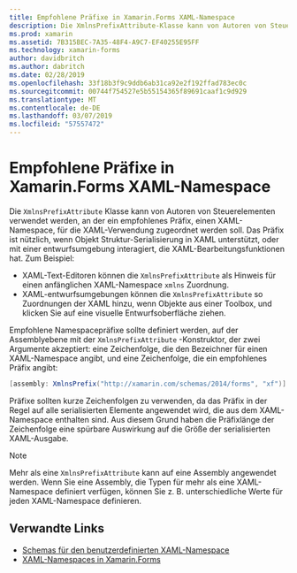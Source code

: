 ```yaml
---
title: Empfohlene Präfixe in Xamarin.Forms XAML-Namespace
description: Die XmlnsPrefixAttribute-Klasse kann von Autoren von Steuerelementen verwendet werden, an der ein empfohlenes Präfix, einen XAML-Namespace, für die XAML-Verwendung zugeordnet werden soll.
ms.prod: xamarin
ms.assetid: 7B315BEC-7A35-48F4-A9C7-EF40255E95FF
ms.technology: xamarin-forms
author: davidbritch
ms.author: dabritch
ms.date: 02/28/2019
ms.openlocfilehash: 33f18b3f9c9ddb6ab31ca92e2f192ffad783ec0c
ms.sourcegitcommit: 00744f754527e5b55154365f89691caaf1c9d929
ms.translationtype: MT
ms.contentlocale: de-DE
ms.lasthandoff: 03/07/2019
ms.locfileid: "57557472"
---
```

# <a name="xaml-namespace-recommended-prefixes-in-xamarinforms"></a>Empfohlene Präfixe in Xamarin.Forms XAML-Namespace

Die `XmlnsPrefixAttribute` Klasse kann von Autoren von Steuerelementen verwendet werden, an der ein empfohlenes Präfix, einen XAML-Namespace, für die XAML-Verwendung zugeordnet werden soll. Das Präfix ist nützlich, wenn Objekt Struktur-Serialisierung in XAML unterstützt, oder mit einer entwurfsumgebung interagiert, die XAML-Bearbeitungsfunktionen hat. Zum Beispiel:

- XAML-Text-Editoren können die `XmlnsPrefixAttribute` als Hinweis für einen anfänglichen XAML-Namespace `xmlns` Zuordnung.
- XAML-entwurfsumgebungen können die `XmlnsPrefixAttribute` so Zuordnungen der XAML hinzu, wenn Objekte aus einer Toolbox, und klicken Sie auf eine visuelle Entwurfsoberfläche ziehen.

Empfohlene Namespacepräfixe sollte definiert werden, auf der Assemblyebene mit der `XmlnsPrefixAttribute` -Konstruktor, der zwei Argumente akzeptiert: eine Zeichenfolge, die den Bezeichner für einen XAML-Namespace angibt, und eine Zeichenfolge, die ein empfohlenes Präfix angibt:

```csharp
[assembly: XmlnsPrefix("http://xamarin.com/schemas/2014/forms", "xf")]
```

Präfixe sollten kurze Zeichenfolgen zu verwenden, da das Präfix in der Regel auf alle serialisierten Elemente angewendet wird, die aus dem XAML-Namespace enthalten sind. Aus diesem Grund haben die Präfixlänge der Zeichenfolge eine spürbare Auswirkung auf die Größe der serialisierten XAML-Ausgabe.

> [!NOTE]
> Mehr als eine `XmlnsPrefixAttribute` kann auf eine Assembly angewendet werden. Wenn Sie eine Assembly, die Typen für mehr als eine XAML-Namespace definiert verfügen, können Sie z. B. unterschiedliche Werte für jeden XAML-Namespace definieren.

## <a name="related-links"></a>Verwandte Links

- [Schemas für den benutzerdefinierten XAML-Namespace](custom-namespace-schemas.md)
- [XAML-Namespaces in Xamarin.Forms](namespaces.md)
